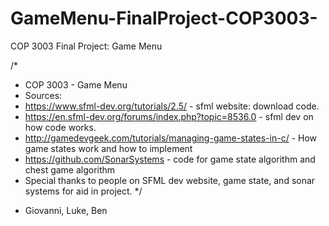 # GameMenu-FinalProject-COP3003-
COP 3003 Final Project: Game Menu

/*
 * COP 3003 - Game Menu
 * Sources:
 * https://www.sfml-dev.org/tutorials/2.5/ - sfml website: download code.
 * https://en.sfml-dev.org/forums/index.php?topic=8536.0 - sfml dev on how code works.
 * http://gamedevgeek.com/tutorials/managing-game-states-in-c/ - How game states work and how to implement
 * https://github.com/SonarSystems - code for game state algorithm and chest game algorithm
 * Special thanks to people on SFML dev website, game state, and sonar systems for aid in project.
 */
 
 - Giovanni, Luke, Ben
